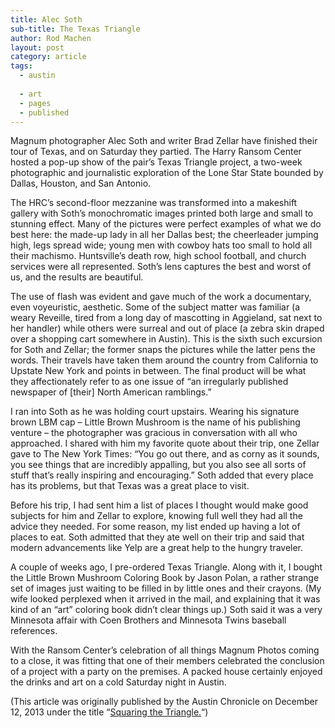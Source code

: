 ```yaml
---
title: Alec Soth  
sub-title: The Texas Triangle  
author: Rod Machen
layout: post
category: article
tags:
  - austin
  
  - art
  - pages
  - published
---
```





<p dir="ltr">
  Magnum photographer Alec Soth and writer Brad Zellar have finished their tour of Texas, and on Saturday they partied. The Harry Ransom Center hosted a pop-up show of the pair’s Texas Triangle project, a two-week photographic and journalistic exploration of the Lone Star State bounded by Dallas, Houston, and San Antonio.
</p>

<p dir="ltr">
  The HRC&#8217;s second-floor mezzanine was transformed into a makeshift gallery with Soth’s monochromatic images printed both large and small to stunning effect. Many of the pictures were perfect examples of what we do best here: the made-up lady in all her Dallas best; the cheerleader jumping high, legs spread wide; young men with cowboy hats too small to hold all their machismo. Huntsville’s death row, high school football, and church services were all represented. Soth’s lens captures the best and worst of us, and the results are beautiful.<!--more-->
</p>

<p dir="ltr">
  The use of flash was evident and gave much of the work a documentary, even voyeuristic, aesthetic. Some of the subject matter was familiar (a weary Reveille, tired from a long day of mascotting in Aggieland, sat next to her handler) while others were surreal and out of place (a zebra skin draped over a shopping cart somewhere in Austin). This is the sixth such excursion for Soth and Zellar; the former snaps the pictures while the latter pens the words. Their travels have taken them around the country from California to Upstate New York and points in between. The final product will be what they affectionately refer to as one issue of “an irregularly published newspaper of [their] North American ramblings.”
</p>

<p dir="ltr">
  I ran into Soth as he was holding court upstairs. Wearing his signature brown LBM cap – Little Brown Mushroom is the name of his publishing venture – the photographer was gracious in conversation with all who approached. I shared with him my favorite quote about their trip, one Zellar gave to The New York Times: “You go out there, and as corny as it sounds, you see things that are incredibly appalling, but you also see all sorts of stuff that’s really inspiring and encouraging.” Soth added that every place has its problems, but that Texas was a great place to visit.
</p>

<p dir="ltr">
  Before his trip, I had sent him a list of places I thought would make good subjects for him and Zellar to explore, knowing full well they had all the advice they needed. For some reason, my list ended up having a lot of places to eat. Soth admitted that they ate well on their trip and said that modern advancements like Yelp are a great help to the hungry traveler.
</p>

<p dir="ltr">
  A couple of weeks ago, I pre-ordered Texas Triangle. Along with it, I bought the Little Brown Mushroom Coloring Book by Jason Polan, a rather strange set of images just waiting to be filled in by little ones and their crayons. (My wife looked perplexed when it arrived in the mail, and explaining that it was kind of an “art” coloring book didn’t clear things up.) Soth said it was a very Minnesota affair with Coen Brothers and Minnesota Twins baseball references.
</p>

With the Ransom Center’s celebration of all things Magnum Photos coming to a close, it was fitting that one of their members celebrated the conclusion of a project with a party on the premises. A packed house certainly enjoyed the drinks and art on a cold Saturday night in Austin.

(This article was originally published by the Austin Chronicle on December 12, 2013 under the title “<a href="http://www.austinchronicle.com/daily/arts/2013-12-12/squaring-the-triangle/" target="_blank">Squaring the Triangle.</a>“)